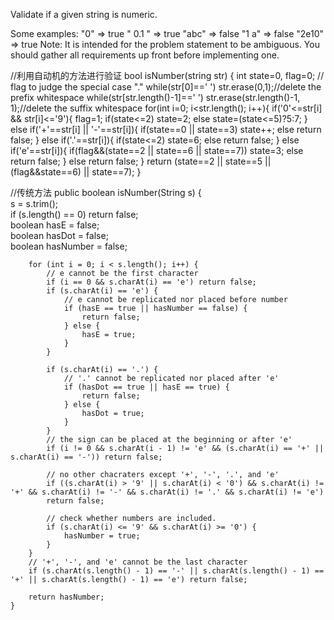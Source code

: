 
Validate if a given string is numeric.

Some examples:
"0" => true
" 0.1 " => true
"abc" => false
"1 a" => false
"2e10" => true
Note: It is intended for the problem statement to be ambiguous. 
You should gather all requirements up front before implementing one.






//利用自动机的方法进行验证
bool isNumber(string str) {
        int state=0, flag=0; // flag to judge the special case "."
        while(str[0]==' ')  str.erase(0,1);//delete the  prefix whitespace 
        while(str[str.length()-1]==' ') str.erase(str.length()-1, 1);//delete the suffix whitespace
        for(int i=0; i<str.length(); i++){
            if('0'<=str[i] && str[i]<='9'){
                flag=1;
                if(state<=2) state=2;
                else state=(state<=5)?5:7;
            }
            else if('+'==str[i] || '-'==str[i]){
                if(state==0 || state==3) state++;
                else return false;
            }
            else if('.'==str[i]){
                if(state<=2) state=6;
                else return false;
            }
            else if('e'==str[i]){
                if(flag&&(state==2 || state==6 || state==7)) state=3;
                else return false;
            }
            else return false;
        }
        return (state==2 || state==5 || (flag&&state==6) || state==7);
    }


//传统方法
 public boolean isNumber(String s) {  
        s = s.trim();  
        if (s.length() == 0) return false;  
        boolean hasE = false;  
        boolean hasDot = false;  
        boolean hasNumber = false;  
          
        for (int i = 0; i < s.length(); i++) {  
            // e cannot be the first character  
            if (i == 0 && s.charAt(i) == 'e') return false;  
            if (s.charAt(i) == 'e') {  
                // e cannot be replicated nor placed before number  
                if (hasE == true || hasNumber == false) {  
                    return false;  
                } else {  
                    hasE = true;  
                }  
            }   
              
            if (s.charAt(i) == '.') {  
                // '.' cannot be replicated nor placed after 'e'  
                if (hasDot == true || hasE == true) {  
                    return false;  
                } else {  
                    hasDot = true;  
                }  
            }  
            // the sign can be placed at the beginning or after 'e'  
            if (i != 0 && s.charAt(i - 1) != 'e' && (s.charAt(i) == '+' || s.charAt(i) == '-')) return false;  
              
            // no other chacraters except '+', '-', '.', and 'e'  
            if ((s.charAt(i) > '9' || s.charAt(i) < '0') && s.charAt(i) != '+' && s.charAt(i) != '-' && s.charAt(i) != '.' && s.charAt(i) != 'e')  
            return false;    
              
            // check whether numbers are included.  
            if (s.charAt(i) <= '9' && s.charAt(i) >= '0') {  
                hasNumber = true;  
            }  
        }  
        // '+', '-', and 'e' cannot be the last character  
        if (s.charAt(s.length() - 1) == '-' || s.charAt(s.length() - 1) == '+' || s.charAt(s.length() - 1) == 'e') return false;  
  
        return hasNumber;  
    }  
